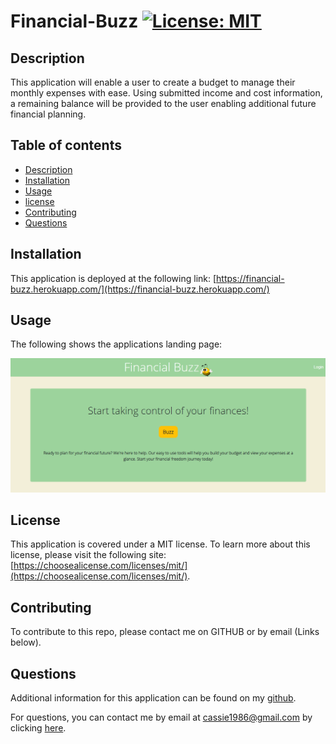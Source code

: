 # Financial-Buzz [![License: MIT](https://img.shields.io/badge/License-MIT-yellow.svg)](https://opensource.org/licenses/MIT) 

## Description
This application will enable a user to create a budget to manage their monthly expenses with ease. Using submitted income and cost information, a remaining balance will be provided to the user enabling additional future financial planning.

## Table of contents
- [Description](#Description)
- [Installation](#Installation)
- [Usage](#Usage)
- [license](#license) 
- [Contributing](#Contributing)
- [Questions](#Questions)

## Installation
This application is deployed at the following link: [https://financial-buzz.herokuapp.com/](https://financial-buzz.herokuapp.com/)

## Usage

The following shows the applications landing page:

![Homepage](public/img/Financial_buzz.PNG)

## License

This application is covered under a MIT license. 
To learn more about this license, please visit the following site: [https://choosealicense.com/licenses/mit/](https://choosealicense.com/licenses/mit/).

## Contributing
To contribute to this repo, please contact me on GITHUB or by email (Links below).

## Questions
Additional information for this application can be found on my [github](https://www.github.com/cassiep1986?tab=repositories/).

For questions, you can contact me by email at cassie1986@gmail.com by clicking [here](mailto:cassiep1986@gmail.com).